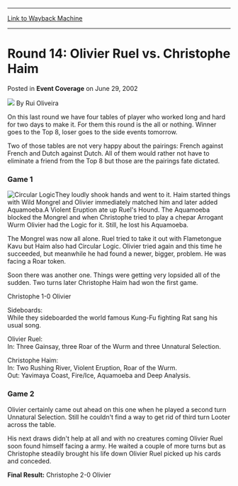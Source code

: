 
---
[Link to Wayback Machine](https://web.archive.org/web/20220707014657/https://magic.wizards.com/en/articles/archive/event-coverage/round-14-olivier-ruel-vs-christophe-haim-2002-06-29)

[_metadata_:author]:- "Rui Oliveira"
[_metadata_:description]:- "On this last round we have four tables of player who worked long and hard for two days to make it. For them this round is the all or nothing. Winner goes to the Top 8, loser goes to the side events tomorrow.Two of those tables are not very happy about the pairings: French against French and Dutch against Dutch. All of them would rather not have to eliminate a friend from the"
[_metadata_:generator]:- "Drupal 7 (http://drupal.org)"
[_metadata_:node]:- "769066"
[_metadata_:publish_date]:- "2002-06-29"
[_metadata_:source]:- "div-main-content"
[_metadata_:title]:- "Round 14: Olivier Ruel vs. Christophe Haim"
[_metadata_:wayback_capture_timestamp]:- "2022-07-07 01:46:57"
[_metadata_:wayback_raw_url]:- "https://web.archive.org/web/20220707014657id_/https://magic.wizards.com/en/articles/archive/event-coverage/round-14-olivier-ruel-vs-christophe-haim-2002-06-29"
[_metadata_:wayback_url]:- "https://magic.wizards.com/en/articles/archive/event-coverage/round-14-olivier-ruel-vs-christophe-haim-2002-06-29"
---


Round 14: Olivier Ruel vs. Christophe Haim
==========================================



 Posted in **Event Coverage**
 on June 29, 2002 






![](https://media.magic.wizards.com/styles/auth_small/public/generic-avatar-150_103.png)
By Rui Oliveira











On this last round we have four tables of player who worked long and hard for two days to make it. For them this round is the all or nothing. Winner goes to the Top 8, loser goes to the side events tomorrow.

Two of those tables are not very happy about the pairings: French against French and Dutch against Dutch. All of them would rather not have to eliminate a friend from the Top 8 but those are the pairings fate dictated.

### Game 1

![Circular Logic](http://gatherer.wizards.com/Handlers/Image.ashx?type=card&name=Circular+Logic)They loudly shook hands and went to it. Haim started things with Wild Mongrel and Olivier immediately matched him and later added Aquamoeba.A Violent Eruption ate up Ruel's Hound. The Aquamoeba blocked the Mongrel and when Christophe tried to play a chepar Arrogant Wurm Olivier had the Logic for it. Still, he lost his Aquamoeba.

The Mongrel was now all alone. Ruel tried to take it out with Flametongue Kavu but Haim also had Circular Logic. Olivier tried again and this time he succeeded, but meanwhile he had found a newer, bigger, problem. He was facing a Roar token.

Soon there was another one. Things were getting very lopsided all of the sudden. Two turns later Christophe Haim had won the first game.

Christophe 1-0 Olivier

Sideboards:  
 While they sideboarded the world famous Kung-Fu fighting Rat sang his usual song.

Olivier Ruel:  
 In: Three Gainsay, three Roar of the Wurm and three Unnatural Selection.

Christophe Haim:  
 In: Two Rushing River, Violent Eruption, Roar of the Wurm.  
 Out: Yavimaya Coast, Fire/Ice, Aquamoeba and Deep Analysis.

### Game 2

Olivier certainly came out ahead on this one when he played a second turn Unnatural Selection. Still he couldn't find a way to get rid of third turn Looter across the table. 

His next draws didn't help at all and with no creatures coming Olivier Ruel soon found himself facing a army. He waited a couple of more turns but as Christophe steadily brought his life down Olivier Ruel picked up his cards and conceded.

**Final Result:** Christophe 2-0 Olivier







